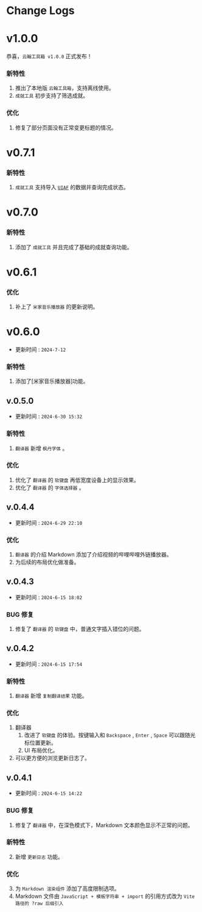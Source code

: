 
# Change Logs

# v1.0.0

恭喜，`云翰工具箱 v1.0.0` 正式发布！

### 新特性

1. 推出了本地版 `云翰工具箱`，支持离线使用。
2. `成就工具` 初步支持了筛选成就。

### 优化

1. 修复了部分页面没有正常变更标题的情况。

# v0.7.1

### 新特性

1. `成就工具` 支持导入 [`UIAF`](https://uigf.org/zh/standards/uiaf.html) 的数据并查询完成状态。

# v0.7.0

### 新特性

1. 添加了 `成就工具` 并且完成了基础的成就查询功能。

# v0.6.1

### 优化

1. 补上了 `米家音乐播放器` 的更新说明。

# v0.6.0

- 更新时间 : `2024-7-12`

### 新特性

1. 添加了[米家音乐播放器]功能。

## v.0.5.0

- 更新时间 : `2024-6-30 15:32`

### 新特性

1. `翻译器` 新增 `枫丹字体` 。

### 优化

1. 优化了 `翻译器` 的 `软键盘` 再低宽度设备上的显示效果。
2. 优化了 `翻译器` 的 `字体选择器` 。

## v.0.4.4

- 更新时间 : `2024-6-29 22:10`

### 优化

1. `翻译器` 的介绍 Markdown 添加了介绍视频的哔哩哔哩外链播放器。
2. 为后续的布局优化做准备。

## v.0.4.3

- 更新时间 : `2024-6-15 18:02`

### BUG 修复

1. 修复了 `翻译器` 的 `软键盘` 中，普通文字插入错位的问题。

## v.0.4.2

- 更新时间 : `2024-6-15 17:54`

### 新特性

1. `翻译器` 新增 `复制翻译结果` 功能。

### 优化

1. 翻译器
    1. 改进了 `软键盘` 的体验。按键输入和 `Backspace` , `Enter` , `Space` 可以跟随光标位置更新。
    2. UI 布局优化。
2. 可以更方便的浏览更新日志了。

## v.0.4.1

- 更新时间 : `2024-6-15 14:22`

### BUG 修复

1. 修复了 `翻译器` 中，在深色模式下，Markdown 文本颜色显示不正常的问题。

### 新特性

2. 新增 `更新日志` 功能。

### 优化

3. 为 `Markdown 渲染组件` 添加了高度限制选项。
4. Markdown 文件由 `JavaScript + 模板字符串 + import` 的引用方式改为 `Vite 路径的 ?raw 后缀引入`
